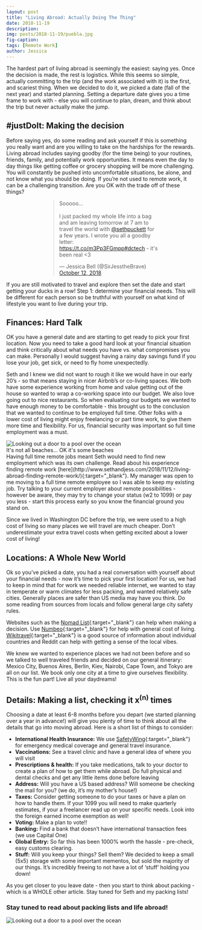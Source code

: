 ```yaml
---
layout: post
title: "Living Abroad: Actually Doing The Thing"
date: 2018-11-19
description:
img: posts/2018-11-19/puebla.jpg
fig-caption:
tags: [Remote Work]
author: Jessica
---
```

The hardest part of living abroad is seemingly the easiest: saying yes. Once the decision is made, the rest is logistics. While this seems so simple, actually committing to the trip (and the work associated with it) is the first, and scariest thing. When we decided to do it, we picked a date (fall of the next year) and started planning. Setting a departure date gives you a time frame to work with - else you will continue to plan, dream, and think about the trip but never actually make the jump. 

## #justDoIt: Making the decision

Before saying yes, do some reading and ask yourself if this is something you really want and are you willing to take on the hardships for the rewards. Living abroad includes saying goodby (for the time being) to your routines, friends, family, and potentially work opportunities. It means even the day to day things like getting coffee or grocery shopping will be more challenging. You will constantly be pushed into uncomfortable situations, be alone, and not know what you should be doing. If you’re not used to remote work, it can be a challenging transition. Are you OK with the trade off of these things? 
<div style="margin: 0 auto; width: 60%;">
  <blockquote class="twitter-tweet" data-cards="hidden" data-lang="en"><p lang="en" dir="ltr">Sooooo...<br><br>I just packed my whole life into a bag and am leaving tomorrow at 7 am to travel the world with <a href="https://twitter.com/sethpuckett?ref_src=twsrc%5Etfw">@sethpuckett</a> for a few years. I wrote you all a goodby letter: <a href="https://t.co/m3Pp3FGmpp">https://t.co/m3Pp3FGmpp</a><a href="https://twitter.com/hashtag/dctech?src=hash&amp;ref_src=twsrc%5Etfw">#dctech</a> - it&#39;s been real &lt;3</p>&mdash; Jessica Bell (@SirJesstheBrave) <a href="https://twitter.com/SirJesstheBrave/status/1050848296170872832?ref_src=twsrc%5Etfw">October 12, 2018</a></blockquote>
  <script async src="https://platform.twitter.com/widgets.js" charset="utf-8"></script>
</div>

If you are still motivated to travel and explore then set the date and start getting your ducks in a row!  Step 1: determine your financial needs. This will be different for each person so be truthful with yourself on what kind of lifestyle you want to live during your trip.

## Finances: Hard Talk
OK you have a general date and are starting to get ready to pick your first location. Now you need to take a good hard look at your financial situation and think critically about what needs you have vs. what compromises you can make. Personally I would suggest having a rainy day savings fund if you lose your job, get sick, or need to fly home unexpectedly. 

Seth and I knew we did not want to rough it like we would have in our early 20’s - so that means staying in nicer Airbnb’s or co-living spaces. We both have some experience working from home and value getting out of the house so wanted to wrap a co-working space into our budget. We also love going out to nice restaurants. So when evaluating our budgets we wanted to have enough money to be comfortable - this brought us to the conclusion that we wanted to continue to be employed full time.  Other folks with a lower cost of living might enjoy freelancing or part time work, to give them more time and flexibility. For us, financial security was important so full time employment was a must.
<div class="img-container float-right">
  <img src="{{site.baseurl}}/assets/img/posts/2018-11-19/beach.jpg" alt="Looking out a door to a pool over the ocean" />
  <div class="img-caption">It's not all beaches... OK it's some beaches</div>
</div>
Having full time remote jobs meant Seth would need to find new employment which was its own challenge. Read about his experience finding remote work [here](http://www.sethandjess.com/2018/11/12/living-abroad-finding-remote-work/){:target="_blank"}.  My manager was open to me moving to a full time remote employee so I was able to keep my existing job. Try talking to your current employer about remote possibilities - however be aware, they may try to change your status (w2 to 1099) or pay you less - start this process early so you know the financial ground you stand on.

Since we lived in Washington DC before the trip, we were used to a high cost of living so many places we will travel are much cheaper. Don’t underestimate your extra travel costs when getting excited about a lower cost of living!

## Locations: A Whole New World
Ok so you’ve picked a date, you had a real conversation with yourself about your financial needs - now it’s time to pick your first location! For us, we had to keep in mind that for work we needed reliable internet, we wanted to stay in temperate or warm climates for less packing, and wanted relatively safe cities.  Generally places are safer than US media may have you think.  Do some reading from sources from locals and follow general large city safety rules. 

Websites such as the [Nomad List](https://nomadlist.com/){:target="_blank"} can help when making a decision. Use [Numbeo](https://www.numbeo.com/cost-of-living/){:target="_blank"} for help with general cost of living. [Wikitravel](https://wikitravel.org/en/Main_Page){:target="_blank"} is a good source of information about individual countries and Reddit can help with getting a sense of the local vibes.

We knew we wanted to experience places we had not been before and so we talked to well traveled friends and decided on our general itinerary: Mexico City, Buenos Aires, Berlin, Kiev, Nairobi, Cape Town, and Tokyo are all on our list. We book only one city at a time to give ourselves flexibility. This is the fun part! Live all your daydreams!

## Details: Making a list, checking it x<sup>(n)</sup> times 
Choosing a date at least 6-8 months before you depart (we started planning over a year in advance!) will give you plenty of time to think about all the details that go into moving abroad. Here is a short list of things to consider:
* **International Health Insurance:** We use [SafetyWing](https://www.safetywing.com/){:target="_blank"} for emergency medical coverage and general travel insurance.
* **Vaccinations:** See a travel clinic and have a general idea of where you will visit
* **Prescriptions & health:** If you take medications, talk to your doctor to create a plan of how to get them while abroad. Do full physical and dental checks and get any little items done before leaving
* **Address:** Will you have a US based address? Will someone be checking the mail for you? (we do, it’s my mother’s house!)
* **Taxes:** Consider getting someone to do your taxes or have a plan on how to handle them. If your 1099 you will need to make quarterly estimates, if your a freelancer read up on your specific needs. Look into the foreign earned income exemption as well!
* **Voting:** Make a plan to vote!!
* **Banking:** Find a bank that doesn’t have international transaction fees (we use Capital One)
* **Global Entry:** So far this has been 1000% worth the hassle - pre-check, easy customs clearing.
* **Stuff:** Will you keep your things? Sell them? We decided to keep a small (5x5) storage with some important mementos, but sold the majority of our things. It’s incredibly freeing to not have a lot of ‘stuff’ holding you down!

As you get closer to you leave date - then you start to think about packing - which is a WHOLE other article. Stay tuned for Seth and my packing lists!

### Stay tuned to read about packing lists and life abroad!

<div class="img-container full">
  <img src="{{site.baseurl}}/assets/img/posts/2018-11-19/overlook.jpg" alt="Looking out a door to a pool over the ocean" />
</div>
